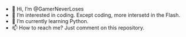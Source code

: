 - 👋 Hi, I’m @GamerNeverLoses
- 👀 I’m interested in coding. Except coding, more intersetd in the Flash.
- 🌱 I’m currently learning Python.
- 📫 How to reach me? Just comment on this repository.

<!---
GamerNeverLoses/GamerNeverLoses is a ✨ special ✨ repository because its `README.md` (this file) appears on your GitHub profile.
You can click the Preview link to take a look at your changes.
--->
